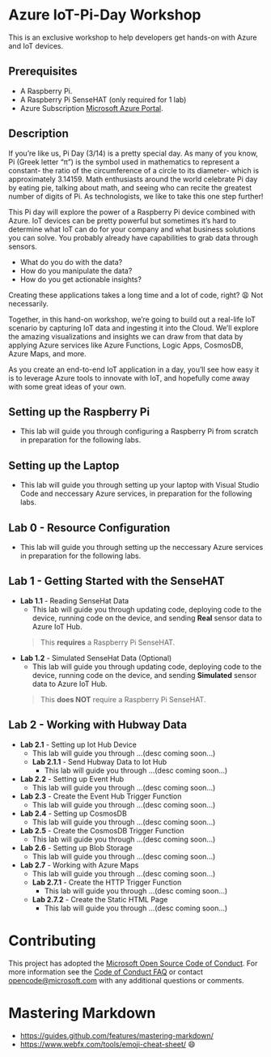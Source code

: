 
# Azure IoT-Pi-Day Workshop

This is an exclusive workshop to help developers get hands-on with Azure and IoT devices.

## Prerequisites
- A Raspberry Pi.
- A Raspberry Pi SenseHAT (only required for 1 lab)
- Azure Subscription [Microsoft Azure Portal](https://portal.azure.com).


## Description

If you’re like us, Pi Day (3/14) is a pretty special day. As many of you know, Pi (Greek letter “π”) is the symbol used in mathematics to represent a constant- the ratio of the circumference of a circle to its diameter- which is approximately 3.14159. Math enthusiasts around the world celebrate Pi day by eating pie, talking about math, and seeing who can recite the greatest number of digits of Pi. As technologists, we like to take this one step further!

This Pi day will explore the power of a Raspberry Pi device combined with Azure. IoT devices can be pretty powerful but sometimes it’s hard to determine what IoT can do for your company and what business solutions you can solve. You probably already have capabilities to grab data through sensors.
- What do you do with the data?
- How do you manipulate the data?
- How do you get actionable insights?

Creating these applications takes a long time and a lot of code, right? :weary: Not necessarily.

Together, in this hand-on workshop, we’re going to build out a real-life IoT scenario by capturing IoT data and ingesting it into the Cloud. We’ll explore the amazing visualizations and insights we can draw from that data by applying Azure services like Azure Functions, Logic Apps, CosmosDB, Azure Maps, and more.

As you create an end-to-end IoT application in a day, you’ll see how easy it is to leverage Azure tools to innovate with IoT, and hopefully come away with some great ideas of your own.

## Setting up the Raspberry Pi
- This lab will guide you through configuring a Raspberry Pi from scratch in preparation for the following labs.

## Setting up the Laptop
- This lab will guide you through setting up your laptop with Visual Studio Code and neccessary Azure services, in preparation for the following labs.

## Lab 0 - Resource Configuration
- This lab will guide you through setting up the neccessary Azure services in preparation for the following labs.

## Lab 1 - Getting Started with the SenseHAT
- **Lab 1.1** - Reading SenseHat Data 
    - This lab will guide you through updating code, deploying code to  the device, running code on the device, and sending **Real** sensor data to Azure IoT Hub.
    > This **requires** a Raspberry Pi SenseHAT.
- **Lab 1.2** - Simulated SenseHat Data (Optional)
    - This lab will guide you through updating code, deploying code to the device, running code on the device, and sending **Simulated** sensor data to Azure IoT Hub.
    > This **does NOT** require a Raspberry Pi SenseHAT.

## Lab 2 - Working with Hubway Data
- **Lab 2.1** - Setting up Iot Hub Device
    - This lab will guide you through ...(desc coming soon...)
    - **Lab 2.1.1** - Send Hubway Data to Iot Hub
        - This lab will guide you through ...(desc coming soon...)
- **Lab 2.2** - Setting up Event Hub
    - This lab will guide you through ...(desc coming soon...)
- **Lab 2.3** - Create the Event Hub Trigger Function
    - This lab will guide you through ...(desc coming soon...)
- **Lab 2.4** - Setting up CosmosDB
    - This lab will guide you through ...(desc coming soon...)
- **Lab 2.5** - Create the CosmosDB Trigger Function
    - This lab will guide you through ...(desc coming soon...)
- **Lab 2.6** - Setting up Blob Storage
    - This lab will guide you through ...(desc coming soon...)
- **Lab 2.7** - Working with Azure Maps
    - This lab will guide you through ...(desc coming soon...)
    - **Lab 2.7.1** - Create the HTTP Trigger Function
        - This lab will guide you through ...(desc coming soon...)
    - **Lab 2.7.2** - Create the Static HTML Page
        - This lab will guide you through ...(desc coming soon...)

# Contributing

This project has adopted the [Microsoft Open Source Code of Conduct](https://opensource.microsoft.com/codeofconduct/).
For more information see the [Code of Conduct FAQ](https://opensource.microsoft.com/codeofconduct/faq/) or
contact [opencode@microsoft.com](mailto:opencode@microsoft.com) with any additional questions or comments.

# Mastering Markdown
- https://guides.github.com/features/mastering-markdown/
- https://www.webfx.com/tools/emoji-cheat-sheet/ :smile:

